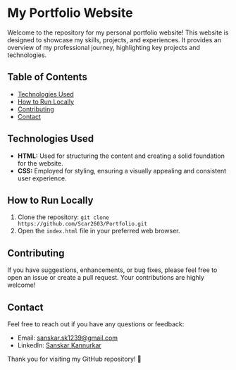 # My Portfolio Website

Welcome to the repository for my personal portfolio website! This website is designed to showcase my skills, projects, and experiences. It provides an overview of my professional journey, highlighting key projects and technologies.

## Table of Contents
- [Technologies Used](#technologies-used)
- [How to Run Locally](#how-to-run-locally)
- [Contributing](#contributing)
- [Contact](#contact)

## Technologies Used

- **HTML:** Used for structuring the content and creating a solid foundation for the website.
- **CSS:** Employed for styling, ensuring a visually appealing and consistent user experience.

## How to Run Locally

1. Clone the repository: `git clone https://github.com/Scar2603/Portfolio.git`
2. Open the `index.html` file in your preferred web browser.

## Contributing

If you have suggestions, enhancements, or bug fixes, please feel free to open an issue or create a pull request. Your contributions are highly welcome!

## Contact

Feel free to reach out if you have any questions or feedback:

- Email: sanskar.sk1239@gmail.com
- LinkedIn: [Sanskar Kannurkar](www.linkedin.com/in/sanskar-kannurkar)

Thank you for visiting my GitHub repository! 🚀
